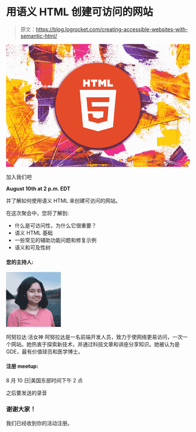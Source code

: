 # 用语义 HTML 创建可访问的网站

> 原文：<https://blog.logrocket.com/creating-accessible-websites-with-semantic-html/>

![](img/39e57927007f9f2c0d6e56e757295f0d.png)

加入我们吧

**August 10th at 2 p.m. EDT**

并了解如何使用语义 HTML 来创建可访问的网站。

在这次聚会中，您将了解到:

*   什么是可访问性，为什么它很重要？
*   语义 HTML 基础
*   一些常见的辅助功能问题和修复示例
*   语义和可及性树

#### 您的主持人:

![](img/bcdbb492bf6a72b060418e43640100b4.png)

阿努拉达·活女神
阿努拉达是一名前端开发人员，致力于使网络更易访问，一次一个网站。她热衷于探索新技术，并通过科技文章和讲座分享知识。她被认为是 GDE，最有价值球员和医学博士。

#### 注册 meetup:

8 月 10 日|美国东部时间下午 2 点

之后要发送的录音

### 谢谢大家！

我们已经收到你的活动注册。